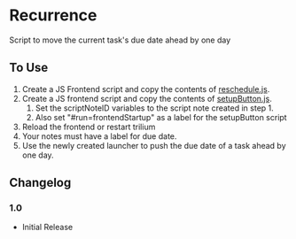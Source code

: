 # Recurrence

Script to move the current task's due date ahead by one day

## To Use
1. Create a JS Frontend script and copy the contents of [reschedule.js](./reschedule.js). 
2. Create a JS frontend script and copy the contents of [setupButton.js](./setupButton.js).
   1. Set the scriptNoteID variables to the script note created in step 1. 
   2. Also set "#run=frontendStartup" as a label for the setupButton script
3.  Reload the frontend or restart trilium
4.  Your notes must have a label for due date. 
5. Use the newly created launcher to push the due date of a task ahead by one day.

## Changelog

### 1.0 
- Initial Release
